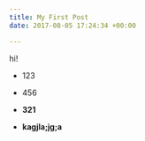 ```yaml
---
title: My First Post
date: 2017-08-05 17:24:34 +00:00

---
```



hi!

* 123

* 456

* **321**
* **kagjla;jg;a**